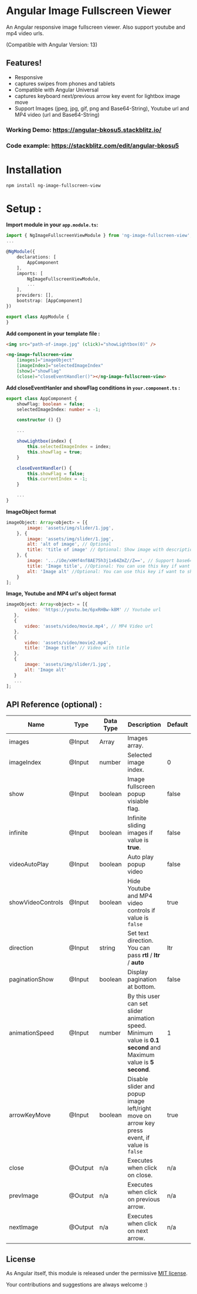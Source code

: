 # Angular Image Fullscreen Viewer

An Angular responsive image fullscreen viewer.
Also support youtube and mp4 video urls.

(Compatible with Angular Version: 13)

## Features!

  - Responsive
  - captures swipes from phones and tablets
  - Compatible with Angular Universal
  - captures keyboard next/previous arrow key event for lightbox image move
  - Support Images (jpeg, jpg, gif, png and Base64-String), Youtube url and MP4 video (url and Base64-String)

### Working Demo: https://angular-bkosu5.stackblitz.io/
### Code example: https://stackblitz.com/edit/angular-bkosu5


# Installation
`npm install ng-image-fullscreen-view`

# Setup :

**Import module in your `app.module.ts`:**
```typescript
import { NgImageFullscreenViewModule } from 'ng-image-fullscreen-view';
...

@NgModule({
    declarations: [
        AppComponent
    ],
    imports: [
        NgImageFullscreenViewModule,
        ...
    ],
    providers: [],
    bootstrap: [AppComponent]
})

export class AppModule {
}

```

**Add component in your template file :**
```html
<img src="path-of-image.jpg" (click)="showLightbox(0)" />

<ng-image-fullscreen-view
    [images]="imageObject"
    [imageIndex]="selectedImageIndex"
    [show]="showFlag"
    (close)="closeEventHandler()"></ng-image-fullscreen-view>
```

**Add closeEventHanler and showFlag conditions in `your.component.ts` :**
```typescript
export class AppComponent {
    showFlag: boolean = false;
    selectedImageIndex: number = -1;

    constructor () {}

    ...

    showLightbox(index) {
        this.selectedImageIndex = index;
        this.showFlag = true;
    }

    closeEventHandler() {
        this.showFlag = false;
        this.currentIndex = -1;
    }

    ...
}

```

**ImageObject format**
```js
imageObject: Array<object> = [{
        image: 'assets/img/slider/1.jpg',
    }, {
        image: 'assets/img/slider/1.jpg',
        alt: 'alt of image', // Optional
        title: 'title of image' // Optional: Show image with description text
    }, {
        image: '.../iOe/xHHf4nf8AE75h3j1x64ZmZ//Z==', // Support base64 image
        title: 'Image title', //Optional: You can use this key if want to show image with title
        alt: 'Image alt' //Optional: You can use this key if want to show image with alt
    }
];
```

**Image, Youtube and MP4 url's object format**
 ```js
imageObject: Array<object> = [{
        video: 'https://youtu.be/6pxRHBw-k8M' // Youtube url
    },
	{
		video: 'assets/video/movie.mp4', // MP4 Video url
	},
	{
		video: 'assets/video/movie2.mp4',
        title: 'Image title' // Video with title
    },
	{
		image: 'assets/img/slider/1.jpg',
        alt: 'Image alt'
	}
    ...
];
```

## API Reference (optional) :

| Name | Type | Data Type | Description | Default |
|------|------|-----------|-------------|---------|
| images | @Input  | Array   | Images array. |  |
| imageIndex | @Input  | number   | Selected image index. | 0 |
| show | @Input  | boolean   | Image fullscreen popup visiable flag. | false |
| infinite | @Input  | boolean   | Infinite sliding images if value is **true**. | false |
| videoAutoPlay | @Input | boolean | Auto play popup video | false |
| showVideoControls | @Input | boolean | Hide Youtube and MP4 video controls if value is `false` | true |
| direction | @Input | string | Set text direction. You can pass **rtl** / **ltr** / **auto** | ltr |
| paginationShow | @Input  | boolean | Display pagination at bottom. | false |
| animationSpeed | @Input  | number | By this user can set slider animation speed. Minimum value is **0.1 second** and Maximum value is **5 second**. | 1 |
| arrowKeyMove | @Input | boolean | Disable slider and popup image left/right move on arrow key press event, if value is `false`  | true |
| close | @Output | n/a | Executes when click on close. | n/a |
| prevImage | @Output | n/a | Executes when click on previous arrow. | n/a |
| nextImage | @Output | n/a | Executes when click on next arrow. | n/a |

## License
As Angular itself, this module is released under the permissive [MIT license](http://revolunet.mit-license.org).

Your contributions and suggestions are always welcome :)